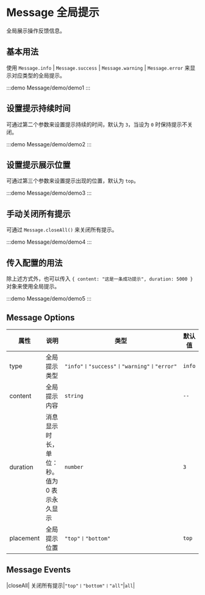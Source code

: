 # Message 全局提示

全局展示操作反馈信息。

## 基本用法

使用 `Message.info` | `Message.success` | `Message.warning` | `Message.error` 来显示对应类型的全局提示。

:::demo
Message/demo/demo1
:::

## 设置提示持续时间

可通过第二个参数来设置提示持续的时间，默认为 `3`，当设为 `0` 时保持提示不关闭。

:::demo
Message/demo/demo2
:::

## 设置提示展示位置

可通过第三个参数来设置提示出现的位置，默认为 `top`。

:::demo
Message/demo/demo3
:::

## 手动关闭所有提示

可通过 `Message.closeAll()` 来关闭所有提示。

:::demo
Message/demo/demo4
:::

## 传入配置的用法

除上述方式外，也可以传入 `{ content: "这是一条成功提示", duration: 5000 }` 对象来使用全局提示。

:::demo
Message/demo/demo5
:::

## Message Options

| 属性     | 说明         | 类型             | 默认值  |
| -------- | ------------ | ---------------- | ------- |
|type|全局提示类型|`"info"〡"success"〡"warning"〡"error"`|`info`|
|content|全局提示内容|`string`|`--`|
|duration|消息显示时长，单位：秒。值为 0 表示永久显示|`number`|`3`|
|placement|全局提示位置|`"top"〡"bottom"`|`top`|

## Message Events

|closeAll| 关闭所有提示|`"top"〡"bottom"〡"all"`|`all`|
